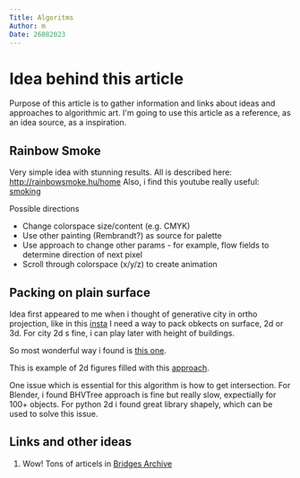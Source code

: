 ```yaml
---
Title: Algoritms
Author: m
Date: 26082023
---
```


# Idea behind this article

Purpose of this article is to gather information and links about ideas and approaches to  algorithmic art. I'm going to use this article as a reference, as an idea source, as a inspiration.

## Rainbow Smoke

Very simple idea with stunning results.
All is described here: http://rainbowsmoke.hu/home
Also, i find this youtube really useful: [smoking](https://www.youtube.com/watch?v=dVQDYne8Bkc)

Possible directions

- Change colorspace size/content (e.g. CMYK)
- Use other painting (Rembrandt?) as source for palette
- Use approach to change other params - for example, flow fields to determine direction of next pixel
- Scroll through colorspace (x/y/z) to create animation

## Packing on plain surface

Idea first appeared to me when i thought of generative city in ortho projection, like in this [insta](https://www.instagram.com/idflood/)
I need a way to pack obkects on surface, 2d or 3d. For city 2d s fine, i can play later with height of buildings.

So most wonderful way i found is [this one](https://paulbourke.net/fractals/randomtile/).

This is example of 2d figures filled with this [approach](https://paulbourke.net/fractals/randomtile/statistical_geometry_examples.pdf).

One issue which is essential for this algorithm is how to get intersection. For Blender, i found BHVTree approach is fine but really slow, expectially for 100+ objects.
For python 2d i found great library shapely, which can be used to solve this issue.

## Links and other ideas

1. Wow! Tons of articels in [Bridges Archive](https://archive.bridgesmathart.org/#gsc.tab=0)
